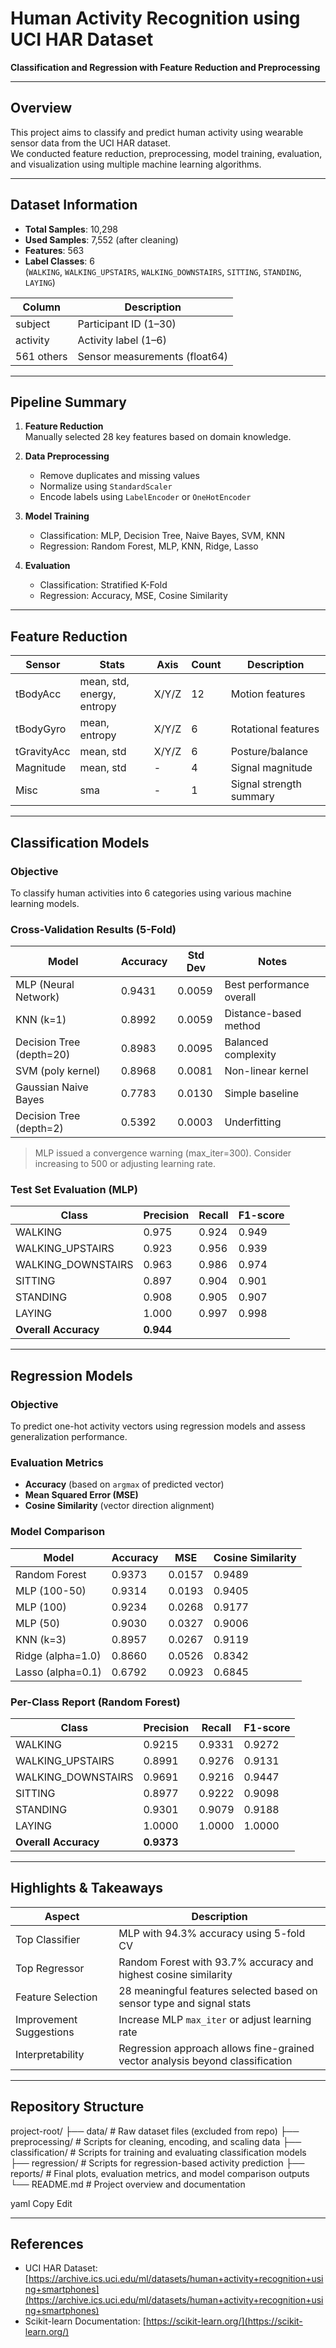 # Human Activity Recognition using UCI HAR Dataset  
**Classification and Regression with Feature Reduction and Preprocessing**

---

## Overview

This project aims to classify and predict human activity using wearable sensor data from the UCI HAR dataset.  
We conducted feature reduction, preprocessing, model training, evaluation, and visualization using multiple machine learning algorithms.

---

## Dataset Information

- **Total Samples**: 10,298  
- **Used Samples**: 7,552 (after cleaning)  
- **Features**: 563  
- **Label Classes**: 6  
  (`WALKING`, `WALKING_UPSTAIRS`, `WALKING_DOWNSTAIRS`, `SITTING`, `STANDING`, `LAYING`)

| Column     | Description                       |
|------------|-----------------------------------|
| subject    | Participant ID (1–30)             |
| activity   | Activity label (1–6)              |
| 561 others | Sensor measurements (float64)     |

---

## Pipeline Summary

1. **Feature Reduction**  
   Manually selected 28 key features based on domain knowledge.

2. **Data Preprocessing**  
   - Remove duplicates and missing values  
   - Normalize using `StandardScaler`  
   - Encode labels using `LabelEncoder` or `OneHotEncoder`

3. **Model Training**  
   - Classification: MLP, Decision Tree, Naive Bayes, SVM, KNN  
   - Regression: Random Forest, MLP, KNN, Ridge, Lasso

4. **Evaluation**  
   - Classification: Stratified K-Fold  
   - Regression: Accuracy, MSE, Cosine Similarity

---

## Feature Reduction

| Sensor         | Stats                     | Axis   | Count | Description            |
|----------------|---------------------------|--------|-------|------------------------|
| tBodyAcc       | mean, std, energy, entropy| X/Y/Z  | 12    | Motion features        |
| tBodyGyro      | mean, entropy             | X/Y/Z  | 6     | Rotational features    |
| tGravityAcc    | mean, std                 | X/Y/Z  | 6     | Posture/balance        |
| Magnitude      | mean, std                 | -      | 4     | Signal magnitude       |
| Misc           | sma                       | -      | 1     | Signal strength summary|

---

## Classification Models

### Objective

To classify human activities into 6 categories using various machine learning models.

### Cross-Validation Results (5-Fold)

| Model                     | Accuracy | Std Dev | Notes                     |
|--------------------------|----------|---------|---------------------------|
| MLP (Neural Network)     | 0.9431   | 0.0059  | Best performance overall  |
| KNN (k=1)                | 0.8992   | 0.0059  | Distance-based method     |
| Decision Tree (depth=20) | 0.8983   | 0.0095  | Balanced complexity       |
| SVM (poly kernel)        | 0.8968   | 0.0081  | Non-linear kernel         |
| Gaussian Naive Bayes     | 0.7783   | 0.0130  | Simple baseline           |
| Decision Tree (depth=2)  | 0.5392   | 0.0003  | Underfitting              |

> MLP issued a convergence warning (max_iter=300). Consider increasing to 500 or adjusting learning rate.

### Test Set Evaluation (MLP)

| Class              | Precision | Recall | F1-score |
|--------------------|-----------|--------|----------|
| WALKING            | 0.975     | 0.924  | 0.949    |
| WALKING_UPSTAIRS   | 0.923     | 0.956  | 0.939    |
| WALKING_DOWNSTAIRS | 0.963     | 0.986  | 0.974    |
| SITTING            | 0.897     | 0.904  | 0.901    |
| STANDING           | 0.908     | 0.905  | 0.907    |
| LAYING             | 1.000     | 0.997  | 0.998    |
| **Overall Accuracy** | **0.944** |        |          |

---

## Regression Models

### Objective

To predict one-hot activity vectors using regression models and assess generalization performance.

### Evaluation Metrics

- **Accuracy** (based on `argmax` of predicted vector)  
- **Mean Squared Error (MSE)**  
- **Cosine Similarity** (vector direction alignment)

### Model Comparison

| Model               | Accuracy | MSE    | Cosine Similarity |
|---------------------|----------|--------|-------------------|
| Random Forest       | 0.9373   | 0.0157 | 0.9489            |
| MLP (100-50)        | 0.9314   | 0.0193 | 0.9405            |
| MLP (100)           | 0.9234   | 0.0268 | 0.9177            |
| MLP (50)            | 0.9030   | 0.0327 | 0.9006            |
| KNN (k=3)           | 0.8957   | 0.0267 | 0.9119            |
| Ridge (alpha=1.0)   | 0.8660   | 0.0526 | 0.8342            |
| Lasso (alpha=0.1)   | 0.6792   | 0.0923 | 0.6845            |

### Per-Class Report (Random Forest)

| Class              | Precision | Recall | F1-score |
|--------------------|-----------|--------|----------|
| WALKING            | 0.9215    | 0.9331 | 0.9272   |
| WALKING_UPSTAIRS   | 0.8991    | 0.9276 | 0.9131   |
| WALKING_DOWNSTAIRS | 0.9691    | 0.9216 | 0.9447   |
| SITTING            | 0.8977    | 0.9222 | 0.9098   |
| STANDING           | 0.9301    | 0.9079 | 0.9188   |
| LAYING             | 1.0000    | 1.0000 | 1.0000   |
| **Overall Accuracy** | **0.9373** |        |          |

---

## Highlights & Takeaways

| Aspect                | Description |
|-----------------------|-------------|
| Top Classifier        | MLP with 94.3% accuracy using 5-fold CV |
| Top Regressor         | Random Forest with 93.7% accuracy and highest cosine similarity |
| Feature Selection     | 28 meaningful features selected based on sensor type and signal stats |
| Improvement Suggestions | Increase MLP `max_iter` or adjust learning rate |
| Interpretability      | Regression approach allows fine-grained vector analysis beyond classification |

---

## Repository Structure


project-root/
├── data/ # Raw dataset files (excluded from repo)
├── preprocessing/ # Scripts for cleaning, encoding, and scaling data
├── classification/ # Scripts for training and evaluating classification models
├── regression/ # Scripts for regression-based activity prediction
├── reports/ # Final plots, evaluation metrics, and model comparison outputs
└── README.md # Project overview and documentation

yaml
Copy
Edit


---

## References

- UCI HAR Dataset: [https://archive.ics.uci.edu/ml/datasets/human+activity+recognition+using+smartphones](https://archive.ics.uci.edu/ml/datasets/human+activity+recognition+using+smartphones)  
- Scikit-learn Documentation: [https://scikit-learn.org/](https://scikit-learn.org/)
